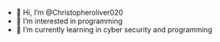 - 👋 Hi, I’m @Christopheroliver020
- 👀 I’m interested in programming
- 🌱 I’m currently learning in cyber security and programming

<!---
Christopheroliver020/Christopheroliver020 is a ✨ special ✨ repository because its `README.md` (this file) appears on your GitHub profile.
You can click the Preview link to take a look at your changes.
--->
